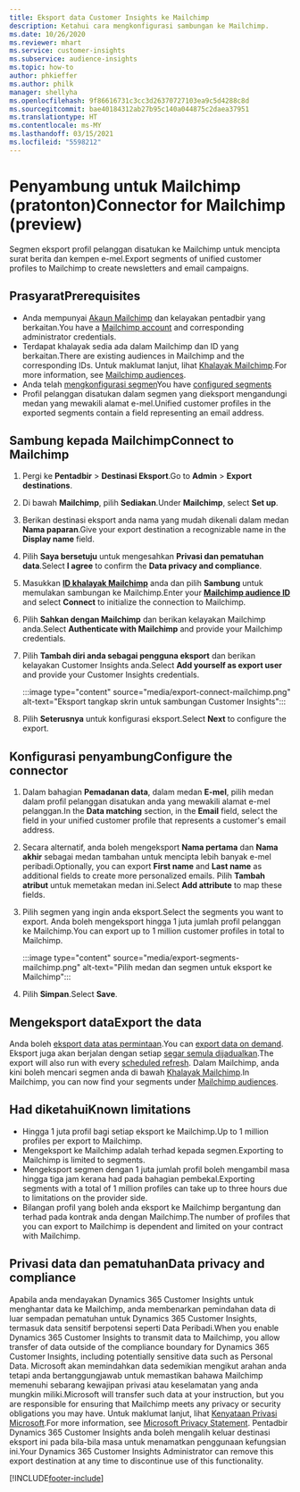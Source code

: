```yaml
---
title: Eksport data Customer Insights ke Mailchimp
description: Ketahui cara mengkonfigurasi sambungan ke Mailchimp.
ms.date: 10/26/2020
ms.reviewer: mhart
ms.service: customer-insights
ms.subservice: audience-insights
ms.topic: how-to
author: phkieffer
ms.author: philk
manager: shellyha
ms.openlocfilehash: 9f86616731c3cc3d26370727103ea9c5d4288c8d
ms.sourcegitcommit: bae40184312ab27b95c140a044875c2daea37951
ms.translationtype: HT
ms.contentlocale: ms-MY
ms.lasthandoff: 03/15/2021
ms.locfileid: "5598212"
---
```

# <a name="connector-for-mailchimp-preview"></a><span data-ttu-id="bb98a-103">Penyambung untuk Mailchimp (pratonton)</span><span class="sxs-lookup"><span data-stu-id="bb98a-103">Connector for Mailchimp (preview)</span></span>

<span data-ttu-id="bb98a-104">Segmen eksport profil pelanggan disatukan ke Mailchimp untuk mencipta surat berita dan kempen e-mel.</span><span class="sxs-lookup"><span data-stu-id="bb98a-104">Export segments of unified customer profiles to Mailchimp to create newsletters and email campaigns.</span></span>

## <a name="prerequisites"></a><span data-ttu-id="bb98a-105">Prasyarat</span><span class="sxs-lookup"><span data-stu-id="bb98a-105">Prerequisites</span></span>

-   <span data-ttu-id="bb98a-106">Anda mempunyai [Akaun Mailchimp](https://mailchimp.com/) dan kelayakan pentadbir yang berkaitan.</span><span class="sxs-lookup"><span data-stu-id="bb98a-106">You have a [Mailchimp account](https://mailchimp.com/) and corresponding administrator credentials.</span></span>
-   <span data-ttu-id="bb98a-107">Terdapat khalayak sedia ada dalam Mailchimp dan ID yang berkaitan.</span><span class="sxs-lookup"><span data-stu-id="bb98a-107">There are existing audiences in Mailchimp and the corresponding IDs.</span></span> <span data-ttu-id="bb98a-108">Untuk maklumat lanjut, lihat [Khalayak Mailchimp](https://mailchimp.com/help/create-audience/).</span><span class="sxs-lookup"><span data-stu-id="bb98a-108">For more information, see [Mailchimp audiences](https://mailchimp.com/help/create-audience/).</span></span>
-   <span data-ttu-id="bb98a-109">Anda telah [mengkonfigurasi segmen](segments.md)</span><span class="sxs-lookup"><span data-stu-id="bb98a-109">You have [configured segments](segments.md)</span></span>
-   <span data-ttu-id="bb98a-110">Profil pelanggan disatukan dalam segmen yang dieksport mengandungi medan yang mewakili alamat e-mel.</span><span class="sxs-lookup"><span data-stu-id="bb98a-110">Unified customer profiles in the exported segments contain a field representing an email address.</span></span>

## <a name="connect-to-mailchimp"></a><span data-ttu-id="bb98a-111">Sambung kepada Mailchimp</span><span class="sxs-lookup"><span data-stu-id="bb98a-111">Connect to Mailchimp</span></span>

1. <span data-ttu-id="bb98a-112">Pergi ke **Pentadbir** > **Destinasi Eksport**.</span><span class="sxs-lookup"><span data-stu-id="bb98a-112">Go to **Admin** > **Export destinations**.</span></span>

1. <span data-ttu-id="bb98a-113">Di bawah **Mailchimp**, pilih **Sediakan**.</span><span class="sxs-lookup"><span data-stu-id="bb98a-113">Under **Mailchimp**, select **Set up**.</span></span>

1. <span data-ttu-id="bb98a-114">Berikan destinasi eksport anda nama yang mudah dikenali dalam medan **Nama paparan**.</span><span class="sxs-lookup"><span data-stu-id="bb98a-114">Give your export destination a recognizable name in the **Display name** field.</span></span>

1. <span data-ttu-id="bb98a-115">Pilih **Saya bersetuju** untuk mengesahkan **Privasi dan pematuhan data**.</span><span class="sxs-lookup"><span data-stu-id="bb98a-115">Select **I agree** to confirm the **Data privacy and compliance**.</span></span>

1. <span data-ttu-id="bb98a-116">Masukkan **[ID khalayak Mailchimp](https://mailchimp.com/help/find-audience-id/)** anda dan pilih **Sambung** untuk memulakan sambungan ke Mailchimp.</span><span class="sxs-lookup"><span data-stu-id="bb98a-116">Enter your **[Mailchimp audience ID](https://mailchimp.com/help/find-audience-id/)** and select **Connect** to initialize the connection to Mailchimp.</span></span>

1. <span data-ttu-id="bb98a-117">Pilih **Sahkan dengan Mailchimp** dan berikan kelayakan Mailchimp anda.</span><span class="sxs-lookup"><span data-stu-id="bb98a-117">Select **Authenticate with Mailchimp** and provide your Mailchimp credentials.</span></span>

1. <span data-ttu-id="bb98a-118">Pilih **Tambah diri anda sebagai pengguna eksport** dan berikan kelayakan Customer Insights anda.</span><span class="sxs-lookup"><span data-stu-id="bb98a-118">Select **Add yourself as export user** and provide your Customer Insights credentials.</span></span>

   :::image type="content" source="media/export-connect-mailchimp.png" alt-text="Eksport tangkap skrin untuk sambungan Customer Insights":::

1. <span data-ttu-id="bb98a-120">Pilih **Seterusnya** untuk konfigurasi eksport.</span><span class="sxs-lookup"><span data-stu-id="bb98a-120">Select **Next** to configure the export.</span></span>

## <a name="configure-the-connector"></a><span data-ttu-id="bb98a-121">Konfigurasi penyambung</span><span class="sxs-lookup"><span data-stu-id="bb98a-121">Configure the connector</span></span>

1. <span data-ttu-id="bb98a-122">Dalam bahagian **Pemadanan data**, dalam medan **E-mel**, pilih medan dalam profil pelanggan disatukan anda yang mewakili alamat e-mel pelanggan.</span><span class="sxs-lookup"><span data-stu-id="bb98a-122">In the **Data matching** section, in the **Email** field, select the field in your unified customer profile that represents a customer's email address.</span></span> 

1. <span data-ttu-id="bb98a-123">Secara alternatif, anda boleh mengeksport **Nama pertama** dan **Nama akhir** sebagai medan tambahan untuk mencipta lebih banyak e-mel peribadi.</span><span class="sxs-lookup"><span data-stu-id="bb98a-123">Optionally, you can export **First name** and **Last name** as additional fields to create more personalized emails.</span></span> <span data-ttu-id="bb98a-124">Pilih **Tambah atribut** untuk memetakan medan ini.</span><span class="sxs-lookup"><span data-stu-id="bb98a-124">Select **Add attribute** to map these fields.</span></span>

1. <span data-ttu-id="bb98a-125">Pilih segmen yang ingin anda eksport.</span><span class="sxs-lookup"><span data-stu-id="bb98a-125">Select the segments you want to export.</span></span> <span data-ttu-id="bb98a-126">Anda boleh mengeksport hingga 1 juta jumlah profil pelanggan ke Mailchimp.</span><span class="sxs-lookup"><span data-stu-id="bb98a-126">You can export up to 1 million customer profiles in total to Mailchimp.</span></span>

   :::image type="content" source="media/export-segments-mailchimp.png" alt-text="Pilih medan dan segmen untuk eksport ke Mailchimp":::

1. <span data-ttu-id="bb98a-128">Pilih **Simpan**.</span><span class="sxs-lookup"><span data-stu-id="bb98a-128">Select **Save**.</span></span>

## <a name="export-the-data"></a><span data-ttu-id="bb98a-129">Mengeksport data</span><span class="sxs-lookup"><span data-stu-id="bb98a-129">Export the data</span></span>

<span data-ttu-id="bb98a-130">Anda boleh [eksport data atas permintaan](export-destinations.md).</span><span class="sxs-lookup"><span data-stu-id="bb98a-130">You can [export data on demand](export-destinations.md).</span></span> <span data-ttu-id="bb98a-131">Eksport juga akan berjalan dengan setiap [segar semula dijadualkan](system.md#schedule-tab).</span><span class="sxs-lookup"><span data-stu-id="bb98a-131">The export will also run with every [scheduled refresh](system.md#schedule-tab).</span></span> <span data-ttu-id="bb98a-132">Dalam Mailchimp, anda kini boleh mencari segmen anda di bawah [Khalayak Mailchimp](https://mailchimp.com/help/create-audience/).</span><span class="sxs-lookup"><span data-stu-id="bb98a-132">In Mailchimp, you can now find your segments under [Mailchimp audiences](https://mailchimp.com/help/create-audience/).</span></span>

## <a name="known-limitations"></a><span data-ttu-id="bb98a-133">Had diketahui</span><span class="sxs-lookup"><span data-stu-id="bb98a-133">Known limitations</span></span>

- <span data-ttu-id="bb98a-134">Hingga 1 juta profil bagi setiap eksport ke Mailchimp.</span><span class="sxs-lookup"><span data-stu-id="bb98a-134">Up to 1 million profiles per export to Mailchimp.</span></span>
- <span data-ttu-id="bb98a-135">Mengeksport ke Mailchimp adalah terhad kepada segmen.</span><span class="sxs-lookup"><span data-stu-id="bb98a-135">Exporting to Mailchimp is limited to segments.</span></span>
- <span data-ttu-id="bb98a-136">Mengeksport segmen dengan 1 juta jumlah profil boleh mengambil masa hingga tiga jam kerana had pada bahagian pembekal.</span><span class="sxs-lookup"><span data-stu-id="bb98a-136">Exporting segments with a total of 1 million profiles can take up to three hours due to limitations on the provider side.</span></span> 
- <span data-ttu-id="bb98a-137">Bilangan profil yang boleh anda eksport ke Mailchimp bergantung dan terhad pada kontrak anda dengan Mailchimp.</span><span class="sxs-lookup"><span data-stu-id="bb98a-137">The number of profiles that you can export to Mailchimp is dependent and limited on your contract with Mailchimp.</span></span>

## <a name="data-privacy-and-compliance"></a><span data-ttu-id="bb98a-138">Privasi data dan pematuhan</span><span class="sxs-lookup"><span data-stu-id="bb98a-138">Data privacy and compliance</span></span>

<span data-ttu-id="bb98a-139">Apabila anda mendayakan Dynamics 365 Customer Insights untuk menghantar data ke Mailchimp, anda membenarkan pemindahan data di luar sempadan pematuhan untuk Dynamics 365 Customer Insights, termasuk data sensitif berpotensi seperti Data Peribadi.</span><span class="sxs-lookup"><span data-stu-id="bb98a-139">When you enable Dynamics 365 Customer Insights to transmit data to Mailchimp, you allow transfer of data outside of the compliance boundary for Dynamics 365 Customer Insights, including potentially sensitive data such as Personal Data.</span></span> <span data-ttu-id="bb98a-140">Microsoft akan memindahkan data sedemikian mengikut arahan anda tetapi anda bertanggungjawab untuk memastikan bahawa Mailchimp memenuhi sebarang kewajipan privasi atau keselamatan yang anda mungkin miliki.</span><span class="sxs-lookup"><span data-stu-id="bb98a-140">Microsoft will transfer such data at your instruction, but you are responsible for ensuring that Mailchimp meets any privacy or security obligations you may have.</span></span> <span data-ttu-id="bb98a-141">Untuk maklumat lanjut, lihat [Kenyataan Privasi Microsoft](https://go.microsoft.com/fwlink/?linkid=396732).</span><span class="sxs-lookup"><span data-stu-id="bb98a-141">For more information, see [Microsoft Privacy Statement](https://go.microsoft.com/fwlink/?linkid=396732).</span></span>
<span data-ttu-id="bb98a-142">Pentadbir Dynamics 365 Customer Insights anda boleh mengalih keluar destinasi eksport ini pada bila-bila masa untuk menamatkan penggunaan kefungsian ini.</span><span class="sxs-lookup"><span data-stu-id="bb98a-142">Your Dynamics 365 Customer Insights Administrator can remove this export destination at any time to discontinue use of this functionality.</span></span>


[!INCLUDE[footer-include](../includes/footer-banner.md)]